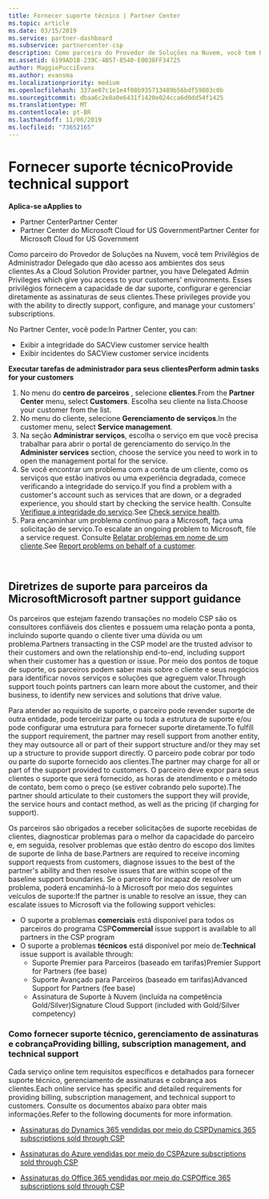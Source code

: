 ```yaml
---
title: Fornecer suporte técnico | Partner Center
ms.topic: article
ms.date: 03/15/2019
ms.service: partner-dashboard
ms.subservice: partnercenter-csp
description: Como parceiro do Provedor de Soluções na Nuvem, você tem Privilégios de Administrador Delegado que dão acesso aos ambientes dos seus clientes.
ms.assetid: 6199AD1B-239C-4B57-8540-E0038FF34725
author: MaggiePucciEvans
ms.author: evansma
ms.localizationpriority: medium
ms.openlocfilehash: 337ae07c1e1e4f08b935713489b56bdf59803c0b
ms.sourcegitcommit: dbaa6c2e8a0e6431f1420e024cca6d0dd54f1425
ms.translationtype: MT
ms.contentlocale: pt-BR
ms.lasthandoff: 11/06/2019
ms.locfileid: "73652165"
---
```

# <a name="provide-technical-support"></a><span data-ttu-id="250ab-103">Fornecer suporte técnico</span><span class="sxs-lookup"><span data-stu-id="250ab-103">Provide technical support</span></span>

<span data-ttu-id="250ab-104">**Aplica-se a**</span><span class="sxs-lookup"><span data-stu-id="250ab-104">**Applies to**</span></span>

-  <span data-ttu-id="250ab-105">Partner Center</span><span class="sxs-lookup"><span data-stu-id="250ab-105">Partner Center</span></span>
-  <span data-ttu-id="250ab-106">Partner Center do Microsoft Cloud for US Government</span><span class="sxs-lookup"><span data-stu-id="250ab-106">Partner Center for Microsoft Cloud for US Government</span></span>


<span data-ttu-id="250ab-107">Como parceiro do Provedor de Soluções na Nuvem, você tem Privilégios de Administrador Delegado que dão acesso aos ambientes dos seus clientes.</span><span class="sxs-lookup"><span data-stu-id="250ab-107">As a Cloud Solution Provider partner, you have Delegated Admin Privileges which give you access to your customers' environments.</span></span> <span data-ttu-id="250ab-108">Esses privilégios fornecem a capacidade de dar suporte, configurar e gerenciar diretamente as assinaturas de seus clientes.</span><span class="sxs-lookup"><span data-stu-id="250ab-108">These privileges provide you with the ability to directly support, configure, and manage your customers' subscriptions.</span></span>

<span data-ttu-id="250ab-109">No Partner Center, você pode:</span><span class="sxs-lookup"><span data-stu-id="250ab-109">In Partner Center, you can:</span></span>

-   <span data-ttu-id="250ab-110">Exibir a integridade do SAC</span><span class="sxs-lookup"><span data-stu-id="250ab-110">View customer service health</span></span>
-   <span data-ttu-id="250ab-111">Exibir incidentes do SAC</span><span class="sxs-lookup"><span data-stu-id="250ab-111">View customer service incidents</span></span>

<span data-ttu-id="250ab-112">**Executar tarefas de administrador para seus clientes**</span><span class="sxs-lookup"><span data-stu-id="250ab-112">**Perform admin tasks for your customers**</span></span>

1.  <span data-ttu-id="250ab-113">No menu do **centro de parceiros** , selecione **clientes**.</span><span class="sxs-lookup"><span data-stu-id="250ab-113">From the **Partner Center** menu, select **Customers**.</span></span> <span data-ttu-id="250ab-114">Escolha seu cliente na lista.</span><span class="sxs-lookup"><span data-stu-id="250ab-114">Choose your customer from the list.</span></span>
2.  <span data-ttu-id="250ab-115">No menu do cliente, selecione **Gerenciamento de serviços**.</span><span class="sxs-lookup"><span data-stu-id="250ab-115">In the customer menu, select **Service management**.</span></span>
3.  <span data-ttu-id="250ab-116">Na seção **Administrar serviços**, escolha o serviço em que você precisa trabalhar para abrir o portal de gerenciamento do serviço.</span><span class="sxs-lookup"><span data-stu-id="250ab-116">In the **Administer services** section, choose the service you need to work in to open the management portal for the service.</span></span>
4.  <span data-ttu-id="250ab-117">Se você encontrar um problema com a conta de um cliente, como os serviços que estão inativos ou uma experiência degradada, comece verificando a integridade do serviço.</span><span class="sxs-lookup"><span data-stu-id="250ab-117">If you find a problem with a customer's account such as services that are down, or a degraded experience, you should start by checking the service health.</span></span> <span data-ttu-id="250ab-118">Consulte [Verifique a integridade do serviço](check-service-health.md).</span><span class="sxs-lookup"><span data-stu-id="250ab-118">See [Check service health](check-service-health.md).</span></span>
5.  <span data-ttu-id="250ab-119">Para encaminhar um problema contínuo para a Microsoft, faça uma solicitação de serviço.</span><span class="sxs-lookup"><span data-stu-id="250ab-119">To escalate an ongoing problem to Microsoft, file a service request.</span></span> <span data-ttu-id="250ab-120">Consulte [Relatar problemas em nome de um cliente](report-problems-on-behalf-of-a-customer.md).</span><span class="sxs-lookup"><span data-stu-id="250ab-120">See [Report problems on behalf of a customer](report-problems-on-behalf-of-a-customer.md).</span></span>

 
## <a name="microsoft-partner-support-guidance"></a><span data-ttu-id="250ab-121">Diretrizes de suporte para parceiros da Microsoft</span><span class="sxs-lookup"><span data-stu-id="250ab-121">Microsoft partner support guidance</span></span>

<span data-ttu-id="250ab-122">Os parceiros que estejam fazendo transações no modelo CSP são os consultores confiáveis dos clientes e possuem uma relação ponta a ponta, incluindo suporte quando o cliente tiver uma dúvida ou um problema.</span><span class="sxs-lookup"><span data-stu-id="250ab-122">Partners transacting in the CSP model are the trusted advisor to their customers and own the relationship end-to-end, including support when their customer has a question or issue.</span></span> <span data-ttu-id="250ab-123">Por meio dos pontos de toque de suporte, os parceiros podem saber mais sobre o cliente e seus negócios para identificar novos serviços e soluções que agreguem valor.</span><span class="sxs-lookup"><span data-stu-id="250ab-123">Through support touch points partners can learn more about the customer, and their business, to identify new services and solutions that drive value.</span></span>

<span data-ttu-id="250ab-124">Para atender ao requisito de suporte, o parceiro pode revender suporte de outra entidade, pode terceirizar parte ou toda a estrutura de suporte e/ou pode configurar uma estrutura para fornecer suporte diretamente.</span><span class="sxs-lookup"><span data-stu-id="250ab-124">To fulfill the support requirement, the partner may resell support from another entity, they may outsource all or part of their support structure and/or they may set up a structure to provide support directly.</span></span>  <span data-ttu-id="250ab-125">O parceiro pode cobrar por todo ou parte do suporte fornecido aos clientes.</span><span class="sxs-lookup"><span data-stu-id="250ab-125">The partner may charge for all or part of the support provided to customers.</span></span> <span data-ttu-id="250ab-126">O parceiro deve expor para seus clientes o suporte que será fornecido, as horas de atendimento e o método de contato, bem como o preço (se estiver cobrando pelo suporte).</span><span class="sxs-lookup"><span data-stu-id="250ab-126">The partner should articulate to their customers the support they will provide, the service hours and contact method, as well as the pricing (if charging for support).</span></span> 

<span data-ttu-id="250ab-127">Os parceiros são obrigados a receber solicitações de suporte recebidas de clientes, diagnosticar problemas para o melhor da capacidade do parceiro e, em seguida, resolver problemas que estão dentro do escopo dos limites de suporte de linha de base.</span><span class="sxs-lookup"><span data-stu-id="250ab-127">Partners are required to receive incoming support requests from customers, diagnose issues to the best of the partner's ability and then resolve issues that are within scope of the baseline support boundaries.</span></span> <span data-ttu-id="250ab-128">Se o parceiro for incapaz de resolver um problema, poderá encaminhá-lo à Microsoft por meio dos seguintes veículos de suporte:</span><span class="sxs-lookup"><span data-stu-id="250ab-128">If the partner is unable to resolve an issue, they can escalate issues to Microsoft via the following support vehicles:</span></span>

- <span data-ttu-id="250ab-129">O suporte a problemas **comerciais** está disponível para todos os parceiros do programa CSP</span><span class="sxs-lookup"><span data-stu-id="250ab-129">**Commercial** issue support is available to all partners in the CSP program</span></span>
-   <span data-ttu-id="250ab-130">O suporte a problemas **técnicos** está disponível por meio de:</span><span class="sxs-lookup"><span data-stu-id="250ab-130">**Technical** issue support is available through:</span></span>
    -   <span data-ttu-id="250ab-131">Suporte Premier para Parceiros (baseado em tarifas)</span><span class="sxs-lookup"><span data-stu-id="250ab-131">Premier Support for Partners (fee base)</span></span>
    -   <span data-ttu-id="250ab-132">Suporte Avançado para Parceiros (baseado em tarifas)</span><span class="sxs-lookup"><span data-stu-id="250ab-132">Advanced Support for Partners (fee base)</span></span>
    -   <span data-ttu-id="250ab-133">Assinatura de Suporte à Nuvem (incluída na competência Gold/Silver)</span><span class="sxs-lookup"><span data-stu-id="250ab-133">Signature Cloud Support (included with Gold/Silver competency)</span></span>

### <a name="providing-billing-subscription-management-and-technical-support"></a><span data-ttu-id="250ab-134">Como fornecer suporte técnico, gerenciamento de assinaturas e cobrança</span><span class="sxs-lookup"><span data-stu-id="250ab-134">Providing billing, subscription management, and technical support</span></span> 

<span data-ttu-id="250ab-135">Cada serviço online tem requisitos específicos e detalhados para fornecer suporte técnico, gerenciamento de assinaturas e cobrança aos clientes.</span><span class="sxs-lookup"><span data-stu-id="250ab-135">Each online service has specific and detailed requirements for providing billing, subscription management, and technical support to customers.</span></span> <span data-ttu-id="250ab-136">Consulte os documentos abaixo para obter mais informações.</span><span class="sxs-lookup"><span data-stu-id="250ab-136">Refer to the following documents for more information.</span></span>

-   [<span data-ttu-id="250ab-137">Assinaturas do Dynamics 365 vendidas por meio do CSP</span><span class="sxs-lookup"><span data-stu-id="250ab-137">Dynamics 365 subscriptions sold through CSP</span></span>](https://www.microsoftpartnercommunity.com/t5/CSP/Microsoft-Partner-Support-Guidance/m-p/5262#M30)

-   [<span data-ttu-id="250ab-138">Assinaturas do Azure vendidas por meio do CSP</span><span class="sxs-lookup"><span data-stu-id="250ab-138">Azure subscriptions sold through CSP</span></span>](https://www.microsoftpartnercommunity.com/t5/CSP/Microsoft-Partner-Support-Guidance/m-p/5263#M31)

-   [<span data-ttu-id="250ab-139">Assinaturas do Office 365 vendidas por meio do CSP</span><span class="sxs-lookup"><span data-stu-id="250ab-139">Office 365 subscriptions sold through CSP</span></span>](https://www.microsoftpartnercommunity.com/t5/CSP/Microsoft-Partner-Support-Guidance/m-p/5264#M32)
 



